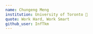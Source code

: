 ```yaml
--- 
name: Chungeng Meng
institution: University of Toronto 🚩
quote: Work Hard, Work Smart
github_user: InfTkm
---
```

